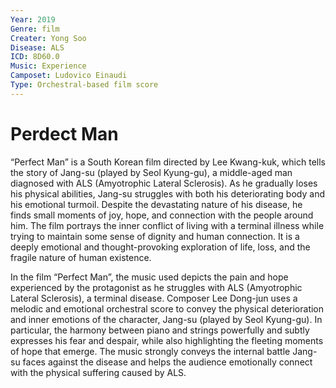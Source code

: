 ```yaml
---
Year: 2019
Genre: film
Creater: Yong Soo
Disease: ALS
ICD: 8D60.0
Music: Experience
Camposet: Ludovico Einaudi
Type: Orchestral-based film score
---
```


# Perdect Man

“Perfect Man” is a South Korean film directed by Lee Kwang-kuk, which tells the story of Jang-su (played by Seol Kyung-gu), a middle-aged man diagnosed with ALS (Amyotrophic Lateral Sclerosis). As he gradually loses his physical abilities, Jang-su struggles with both his deteriorating body and his emotional turmoil. Despite the devastating nature of his disease, he finds small moments of joy, hope, and connection with the people around him. The film portrays the inner conflict of living with a terminal illness while trying to maintain some sense of dignity and human connection. It is a deeply emotional and thought-provoking exploration of life, loss, and the fragile nature of human existence.

In the film “Perfect Man”, the music used depicts the pain and hope experienced by the protagonist as he struggles with ALS (Amyotrophic Lateral Sclerosis), a terminal disease. Composer Lee Dong-jun uses a melodic and emotional orchestral score to convey the physical deterioration and inner emotions of the character, Jang-su (played by Seol Kyung-gu). In particular, the harmony between piano and strings powerfully and subtly expresses his fear and despair, while also highlighting the fleeting moments of hope that emerge. The music strongly conveys the internal battle Jang-su faces against the disease and helps the audience emotionally connect with the physical suffering caused by ALS.
